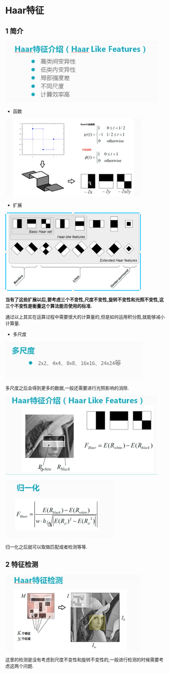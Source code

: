 # Haar特征

## 1 简介

![1536376173645](image/haar.png)

- 函数

![1536376221818](image/haar_function.png)

- 扩展

![1536377043538](image/haar_function_1.png)

**当有了这些扩展以后,要考虑三个不变性,尺度不变性,旋转不变性和光照不变性,这三个不变性是衡量这个算法能否使用的标准.**

通过以上其实在运算过程中需要很大的计算量的,但是如何运用积分图,就能够减小计算量.

- 多尺度

![1536377147904](image/haar_1.png)

多尺度之后会得到更多的数据,一般还需要进行光照影响的消除.

![1536377629424](image/haar_2.png)

​                                                   ![1536377395730](image/Normalized.png)

归一化之后就可以取做匹配或者检测等等.

## 2 特征检测

![1536377739822](image/Feature_Detection.png)

这里的检测是没有考虑到尺度不变性和旋转不变性的,一般进行检测的时候需要考虑这两个问题.